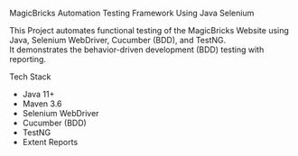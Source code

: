 MagicBricks Automation Testing Framework Using Java Selenium

This Project automates functional testing of the MagicBricks Website using Java, Selenium WebDriver, Cucumber (BDD), and TestNG.  
It demonstrates the behavior-driven development (BDD) testing with reporting.

Tech Stack

- Java 11+
- Maven 3.6
- Selenium WebDriver
- Cucumber (BDD)
- TestNG
- Extent Reports
  
